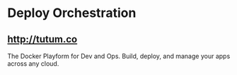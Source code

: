 # Deploy Orchestration

## http://tutum.co

The Docker Playform for Dev and Ops. Build, deploy, and manage your apps across any cloud.